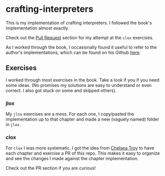 # crafting-interpreters

This is my implementation of crafting interpreters.
I followed the book's implementation almost exactly.

Check out the [Pull Request](https://github.com/tmastny/crafting-intrepreters/pulls)
section for my attempt at the `clox` exercises.

As I worked through the book, I occasionally found it
useful to refer to the author's implementations,
which can be found on his Github [here](https://github.com/munificent/craftinginterpreters).

## Exercises

I worked through most exercises in the book.
Take a look if you if you need some ideas.
(No promises my solutions are easy to understand
or even correct. I also got stuck on some and skipped others).

### jlox

My `jlox` exercises are a mess. For each one,
I copy/pasted the implementation up to that chapter
and made a new (vaguely named) folder in `jlox`.

### clox

For `clox` I was more systematic. I got the
idea from [Chelsea Troy](https://chelseatroy.com/2022/02/10/adding-error-productions-to-the-lox-compiler/)
to have each chapter and exercise a PR of this repo.
This makes it easy to organize and see the changes
I made against the chapter implementation.

Check out the PR section if you are curious!
